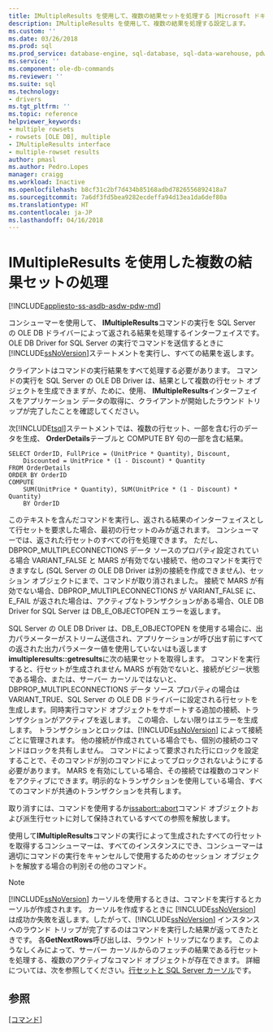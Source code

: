 ```yaml
---
title: IMultipleResults を使用して、複数の結果セットを処理する |Microsoft ドキュメント
description: IMultipleResults を使用して、複数の結果を処理する設定します。
ms.custom: ''
ms.date: 03/26/2018
ms.prod: sql
ms.prod_service: database-engine, sql-database, sql-data-warehouse, pdw
ms.service: ''
ms.component: ole-db-commands
ms.reviewer: ''
ms.suite: sql
ms.technology:
- drivers
ms.tgt_pltfrm: ''
ms.topic: reference
helpviewer_keywords:
- multiple rowsets
- rowsets [OLE DB], multiple
- IMultipleResults interface
- multiple-rowset results
author: pmasl
ms.author: Pedro.Lopes
manager: craigg
ms.workload: Inactive
ms.openlocfilehash: b8cf31c2bf7d434b85168adbd7826556892418a7
ms.sourcegitcommit: 7a6df3fd5bea9282ecdeffa94d13ea1da6def80a
ms.translationtype: HT
ms.contentlocale: ja-JP
ms.lasthandoff: 04/16/2018
---
```

# <a name="using-imultipleresults-to-process-multiple-result-sets"></a>IMultipleResults を使用した複数の結果セットの処理
[!INCLUDE[appliesto-ss-asdb-asdw-pdw-md](../../../includes/appliesto-ss-asdb-asdw-pdw-md.md)]

  コンシューマーを使用して、 **IMultipleResults**コマンドの実行を SQL Server の OLE DB ドライバーによって返される結果を処理するインターフェイスです。 OLE DB Driver for SQL Server の実行でコマンドを送信するときに[!INCLUDE[ssNoVersion](../../../includes/ssnoversion-md.md)]ステートメントを実行し、すべての結果を返します。  
  
 クライアントはコマンドの実行結果をすべて処理する必要があります。 コマンドの実行を SQL Server の OLE DB Driver は、結果として複数の行セット オブジェクトを生成できますが、ために、使用、 **IMultipleResults**インターフェイスをアプリケーション データの取得に、クライアントが開始したラウンド トリップが完了したことを確認してください。  
  
 次[!INCLUDE[tsql](../../../includes/tsql-md.md)]ステートメントでは、複数の行セット、一部を含む行のデータを生成、 **OrderDetails**テーブルと COMPUTE BY 句の一部を含む結果。  
  
```  
SELECT OrderID, FullPrice = (UnitPrice * Quantity), Discount,  
    Discounted = UnitPrice * (1 - Discount) * Quantity  
FROM OrderDetails  
ORDER BY OrderID  
COMPUTE  
    SUM(UnitPrice * Quantity), SUM(UnitPrice * (1 - Discount) * Quantity)  
    BY OrderID  
```  
  
 このテキストを含んだコマンドを実行し、返される結果のインターフェイスとして行セットを要求した場合、最初の行セットのみが返されます。 コンシューマーでは、返された行セットのすべての行を処理できます。 ただし、DBPROP_MULTIPLECONNECTIONS データ ソースのプロパティ設定されている場合 VARIANT_FALSE と MARS が有効でない接続で、他のコマンドを実行できますなし (SQL Server の OLE DB Driver は別の接続を作成できません)、セッション オブジェクトにまで、コマンドが取り消されました。 接続で MARS が有効でない場合、DBPROP_MULTIPLECONNECTIONS が VARIANT_FALSE に、E_FAIL が返された場合は、アクティブなトランザクションがある場合、OLE DB Driver for SQL Server は DB_E_OBJECTOPEN エラーを返します。  
  
 SQL Server の OLE DB Driver は、DB_E_OBJECTOPEN を使用する場合に、出力パラメーターがストリーム送信され、アプリケーションが呼び出す前にすべての返された出力パラメーター値を使用していないはも返します**imultipleresults::getresults**に次の結果セットを取得します。 コマンドを実行すると、行セットが生成されません MARS が有効でないと、接続がビジー状態である場合、または、サーバー カーソルではないと、DBPROP_MULTIPLECONNECTIONS データ ソース プロパティの場合は VARIANT_TRUE、SQL Server の OLE DB ドライバーに設定される行セットを生成します。同時実行コマンド オブジェクトをサポートする追加の接続、トランザクションがアクティブを返します。 この場合、しない限りはエラーを生成します。 トランザクションとロックは、[!INCLUDE[ssNoVersion](../../../includes/ssnoversion-md.md)] によって接続ごとに管理されます。 他の接続が作成されている場合でも、個別の接続のコマンドはロックを共有しません。 コマンドによって要求された行にロックを設定することで、そのコマンドが別のコマンドによってブロックされないようにする必要があります。 MARS を有効にしている場合、その接続では複数のコマンドをアクティブにできます。明示的なトランザクションを使用している場合、すべてのコマンドが共通のトランザクションを共有します。  
  
 取り消すには、コマンドを使用するか[issabort::abort](../../oledb/ole-db-interfaces/issabort-abort-ole-db.md)コマンド オブジェクトおよび派生行セットに対して保持されているすべての参照を解放します。  
  
 使用して**IMultipleResults**コマンドの実行によって生成されたすべての行セットを取得するコンシューマーは、すべてのインスタンスにでき、コンシューマーは適切にコマンドの実行をキャンセルしで使用するためのセッション オブジェクトを解放する場合の判別その他のコマンド。  
  
> [!NOTE]  
>  [!INCLUDE[ssNoVersion](../../../includes/ssnoversion-md.md)] カーソルを使用するときは、コマンドを実行するとカーソルが作成されます。 カーソルを作成するときに [!INCLUDE[ssNoVersion](../../../includes/ssnoversion-md.md)] は成功か失敗を返します。したがって、[!INCLUDE[ssNoVersion](../../../includes/ssnoversion-md.md)] インスタンスへのラウンド トリップが完了するのはコマンドを実行した結果が返ってきたときです。 各**GetNextRows**呼び出しは、ラウンド トリップになります。 このようなしくみによって、サーバー カーソルからのフェッチの結果である行セットを処理する、複数のアクティブなコマンド オブジェクトが存在できます。 詳細については、次を参照してください。[行セットと SQL Server カーソル](../../oledb/ole-db-rowsets/rowsets-and-sql-server-cursors.md)です。  
  
## <a name="see-also"></a>参照  
 [[コマンド]](../../oledb/ole-db-commands/commands.md)  
  
  
